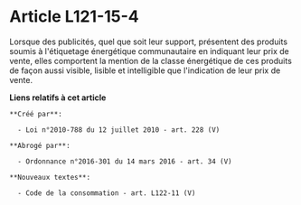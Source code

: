 # Article L121-15-4

Lorsque des publicités, quel que soit leur support, présentent des produits soumis à l'étiquetage énergétique communautaire
en indiquant leur prix de vente, elles comportent la mention de la classe énergétique de ces produits de façon aussi visible,
lisible et intelligible que l'indication de leur prix de vente.

**Liens relatifs à cet article**

	**Créé par**:

	  - Loi n°2010-788 du 12 juillet 2010 - art. 228 (V)

	**Abrogé par**:

	  - Ordonnance n°2016-301 du 14 mars 2016 - art. 34 (V)

	**Nouveaux textes**:

	  - Code de la consommation - art. L122-11 (V)
